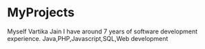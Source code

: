 # MyProjects
Myself Vartika Jain
I have around 7 years of software development experience.
Java,PHP,Javascript,SQL,Web development
